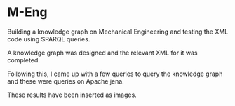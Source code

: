 # M-Eng
<p>Building a knowledge graph on Mechanical Engineering and testing the XML code using SPARQL queries.</p>
</b>
<p>A knowledge graph was designed and the relevant XML for it was completed.</p>
</b>
<p>Following this, I came up with a few queries to query the knowledge graph and these were queries on Apache jena.</p>
</b>
<p>These results have been inserted as images.</p>

